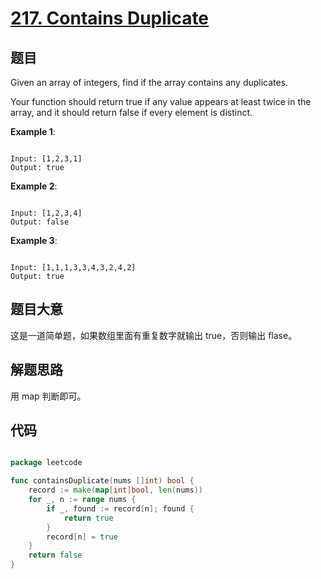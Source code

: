 # [217. Contains Duplicate](https://leetcode.com/problems/contains-duplicate/)

## 题目

Given an array of integers, find if the array contains any duplicates.

Your function should return true if any value appears at least twice in the array, and it should return false if every element is distinct.


**Example 1**:

```

Input: [1,2,3,1]
Output: true

```
**Example 2**:

```

Input: [1,2,3,4]
Output: false

```

**Example 3**:

```

Input: [1,1,1,3,3,4,3,2,4,2]
Output: true

```

## 题目大意

这是一道简单题，如果数组里面有重复数字就输出 true，否则输出 flase。

## 解题思路

用 map 判断即可。


## 代码

```go

package leetcode

func containsDuplicate(nums []int) bool {
	record := make(map[int]bool, len(nums))
	for _, n := range nums {
		if _, found := record[n]; found {
			return true
		}
		record[n] = true
	}
	return false
}

```